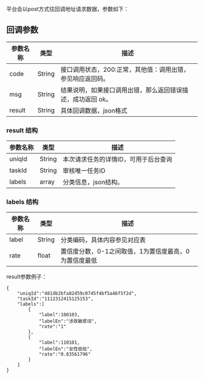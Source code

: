 平台会以post方式往回调地址请求数据，参数如下：

## 回调参数

| 参数名称 | 类型   | 描述                                                        |
| -------- | ------ | ----------------------------------------------------------- |
| code     | String | 接口调用状态，200:正常，其他值：调用出错，参见响应返回码。  |
| msg      | String | 结果说明，如果接口调用出错，那么返回错误描述，成功返回 ok。 |
| result   | String | 具体回调数据，json格式                                      |

### result 结构

| 参数名称 | 类型   | 描述                                 |
| -------- | ------ | ------------------------------------ |
| uniqId   | String | 本次请求任务的详情ID，可用于后台查询 |
| taskId   | String | 审核唯一任务ID                       |
| labels   | array  | 分类信息，json结构。                 |

### labels 结构

| 参数名称 | 类型   | 描述                                                  |
| -------- | ------ | ----------------------------------------------------- |
| label    | String | 分类编码，具体内容参见对应表                          |
| rate     | float  | 置信度分数，0-1之间取值，1为置信度最高，0为置信度最低 |

result参数例子：

```
{
    "uniqId":"481db2bfa82d59c0745f4bf5a46f5f2d",
    "taskId":"1112312415125153",
    "labels":[
        {
            "label":100103,
            "labelEn":"涉政敏感词",
            "rate":"1"
        },
        {
            "label":110101,
            "labelEn":"女性低俗",
            "rate":"0.83561796"
        }
    ]
}
```